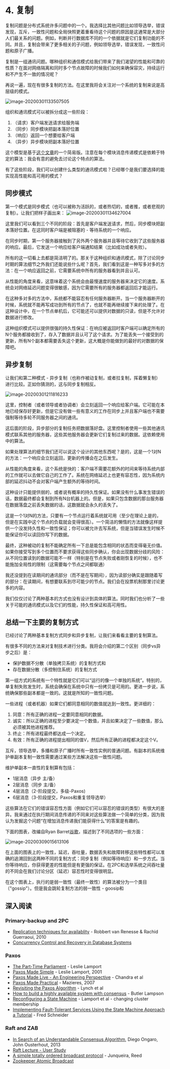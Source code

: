 # 4. 复制

复制问题是分布式系统许多问题中的一个。我选择比其他问题比如领导选举，错误发现，互斥，一致性问题和全局快照更着重看待这个问题的原因是这通常是大部分人们最关系的问题。例如，判断并行数据库不同的一个依据就是它们复制功能的不同。并且，复制会带来了更多相关的子问题，例如领导选举，错误发现，一致性问题和原子广播。

复制是一组通讯问题。哪种组织和通信模式给我们带来了我们渴望的性能和可靠的性质？在面对网络隔离和同时多个节点故障的时候我们如何来确保容灾，持续运行和不产生不一致的情况呢？

再说一遍，现在有很多复制的方法。在这里我将会关注对一个系统的复制来说是高层级的模式。

![image-20200301133507505](../images/image-20200301133507505.png)

组织和通讯模式可以被拆分成这一些阶段：

1. （请求）客户端发送请求给服务端
2. （同步）同步模块把副本落好位置
3. （响应）返回一个想要给客户端
4. （异步）异步模块把副本落好位置

这个模型是基于[这个文章](https://www.google.com/search?q=understanding+replication+in+databases+and+distributed+systems)的一个简易版。注意在每个模块消息传递模式是依赖于特定的算法：我会有意的避免去讨论这个特点的算法。

有了这些阶段，我们可以创建什么类型的通讯模式啦？已经哪个是我们要选择的能实现高性能和高可用的模式？

## 同步模式

第一个模式是同步模式（也可以被称为活跃的，或者热切的，或者推，或者悲观的复制）。让我们把样子画出来：
![image-20200301134627004](../images/image-20200301134627004.png)

这里我们可以看到三个不同的阶段：首先是客户端发送请求，然后，同步模块把副本落好位置。在这同时客户端是被阻塞的 - 等待系统的一个响应。

在同步时期，第一个服务器接触到了另外两个服务器并且等待它收到了这些服务器的响应。最后，它发送一个响应给客户端通知结果（比如成功或者失败）。

所有的这一切看上去都是简洁明了的。那关于这种组织和通讯模式，除了讨论同步时期的算法细节之外我们还能说些什么呢？首先，我们看到这是一种写多对多的方法：在一个响应返回之前，它需要系统中所有的服务器看到并且认可。

从性能的角度来看，这意味着这个系统会由最慢速度的服务器来决定它的速度。系统会对网络延迟问题变得很敏感，因为它需要所有的服务器都返回后才能运行。

在这种多对多的方法中，系统都不能容忍有任何服务器断开。当一个服务器断开的时候，系统就不能再写成功到所有的节点了，也就不能再继续接下来的处理了。在这种设计中，在一个节点单机后，它可能还可以提供对数据的只读，但是不允许对数据进行修改。

这种组织模式可以提供很强的持久性保证：在响应被返回时客户端可以确定所有的N个服务都接收到了，存入了数据并且认可了这个请求。为了能丢失一个接受到的更新，所有N个副本都需要丢失这个更新，这大概是你能做到的最好的对数据的保障吧。

## 异步复制

让我们和第二种模式 - 异步复制（也称作被动复制，或者拉复制，挥着懒复制）进行比较。正如你猜测的，这与同步复制相反。

![image-20200301211816233](../images/image-20200301211816233.png)

这里，控制者（或者领导或者协调者）会立刻返回一个响应给客户端。它可能在本地已经保存好更新，但是它没有做一些有意义的工作在同步上并且客户端也不需要强制等待多轮不同服务器之间的通讯。

这后面的阶段，异步部分的复制任务把数据落好盘。这里控制者使用一些其他通讯模式联系其他的服务器，这些其他服务器会更新它们复制过来的数据。这依赖使用中的算法。

如果处理算法的细节我们还可以说这个设计的其他东西呢？是的，这是一个1对N的方法：一个响应会立刻返回，更新的传播会在之后发生。

从性能的角度来看，这个系统是快的：客户端不需要花额外的时间来等待系统内部的工作就可以去做它自己的工作了。系统在网络延迟上也更有容忍性，因为系统内部的延迟抖动不会对客户端产生额外的等待时间。

这种设计只能提供弱的，或者说有概率的持久性保证。如果没有什么事发生错误的话，数据最终都会复制到所有N台机器上的。但是，如果只包含数据的那台服务器在数据落盘之前丢失数据的话，这数据就会永久的丢失了。

这是一个1对N的方法，只要有一个节点运行着系统就可用（至少在理论上是的，但是在实践中这个节点的负载就会变得很高）。一个简洁的懒惰的方法就像这样提供一个没发持久性和一致性保证；你可以被允许去写系统，但是当错误发生时候不能保证你可以读回你写下的数据。

最终，这种被动的复制不能确定所有一下总是能包含相同的状态而变得毫无价值。如果你接受写到多个位置而不要求获得这些同步确认，你会出现数据分歧的风险：从不同位置读到的数据可能不一样（特别是在节点失败或者刚恢复的时候），也不能施加全局性的限制（这需要每个节点之间都联通）

我还没提到在读期间的通讯部分（而不是在写期间），因为读部分确实是跟随着写的部分：在读期间，有想要联系到尽可能少的节点。我们会在投票机制那里讨论更多的内容。

我们仅仅讨论了两种基本的方式也没有设计到具体的算法。同时我们也分析了一些关于可能的通讯模式以及它们的性能，持久性保证和高可用性。

## 总结一下主要的复制方式

已经讨论了两种基本复制方式同步和异步复制，让我们来看看主要的复制算法。

有很多不同的方法来对复制技术进行分类。我将会介绍的第二个区别（同步vs异步之后）是：

- 保护数据不分散（单独拷贝系统）的复制方式和
- 存在数据分散（多控制住系统）的复制方式

第一组方式的系统有一个特性就是它们可以“运行的像一个单独的系统”。特别的，单复制失败发生时，系统会确保在系统中只有一份拷贝是可用的。更进一步说，系统确保那些副本都是一致的。这就是所知的一致性问题。

一些进程（或者机器）如果它们都同意相同的数值就达到一致性。更详细的：

1. 同意：所有正确的进程一定要同意相同的数据。
2. 诚实：所以正确的进程至少要决定一个数值，并且如果决定了一些数值，那么必须被其他进程推荐。
3. 终止：所有进程最终都达成一个决定。
4. 有效：所有正确的进程提出相同的值V，然后所有正确的进程都决定这个V。

互斥，领导选举，多播和原子广播时所有一致性实例的普通问题。有副本的系统维护单副本复制一致性需要通过某些方法解决这些一致性问题。

维护单副本一直性的复制算有包括：

- 1层消息（异步 主/备）
- 2层消息（同步 主/备）
- 4层消息（2-阶段提交，多级-Paxos)
- 6层消息（3-阶段提交，Paxos和重复领导选举）

这些算法在它们的错误容忍性方面（例如它们可以容忍的错误的类型）有很大的差异。我来通过在执行期间消息传递的不同来对这些算法做一个简单的分类，因为我认为发掘这个问题“在增加消息传递我们能获得什么“的答案是有趣的。

下面的图表，改编自Ryan Barret[谷歌](https://www.google.com/events/io/2009/sessions/TransactionsAcrossDatacenters.html)，描述到了不同选项的一些方面：

![image-20200309015613106](../images/image-20200309015613106.png)

在上面的图表上的一致性，延迟，吞吐量，数据丢失和故障转移这些特性都可以准确的追溯回到这两种不同的复制方式：同步复制（例如等待响应）和一步方式。当你等待响应，你获得更差的性能但是有更强的保证。在2PC和选举系统之间吞吐量的不同会在我们讨论分区（延迟）容忍性时变得很明显。

在这个图表上，执行的是弱一致性（最终一致性）的算法被分为一个类目（"gossip"）。但是我会跳轮复制方法的弱一致性 - goosip和

## 深入阅读

### Primary-backup and 2PC

- [Replication techniques for availablity](http://scholar.google.com/scholar?q=Replication+techniques+for+availability) - Robbert van Renesse & Rachid Guerraoui, 2010
- [Concurrency Control and Recovery in Database Systems](http://research.microsoft.com/en-us/people/philbe/ccontrol.aspx)

### Paxos

- [The Part-Time Parliament](http://research.microsoft.com/users/lamport/pubs/lamport-paxos.pdf) - Leslie Lamport
- [Paxos Made Simple](http://research.microsoft.com/users/lamport/pubs/paxos-simple.pdf) - Leslie Lamport, 2001
- [Paxos Made Live - An Engineering Perspective](http://research.google.com/archive/paxos_made_live.html) - Chandra et al
- [Paxos Made Practical](http://scholar.google.com/scholar?q=Paxos+Made+Practical) - Mazieres, 2007
- [Revisiting the Paxos Algorithm](http://scholar.google.com/scholar?q=Paxos+Made+Practical) - Lynch et al
- [How to build a highly available system with consensus](http://research.microsoft.com/lampson/58-Consensus/Acrobat.pdf) - Butler Lampson
- [Reconfiguring a State Machine](http://research.microsoft.com/en-us/um/people/lamport/pubs/reconfiguration-tutorial.pdf) - Lamport et al - changing cluster membership
- [Implementing Fault-Tolerant Services Using the State Machine Approach a Tutorial](http://citeseer.ist.psu.edu/viewdoc/summary?doi=10.1.1.20.4762) - Fred Schneider

### Raft and ZAB

- [In Search of an Understandable Consensus Algorithm](https://ramcloud.stanford.edu/wiki/download/attachments/11370504/raft.pdf), Diego Ongaro, John Ousterhout, 2013
- [Raft Lecture - User Study](http://www.youtube.com/watch?v=YbZ3zDzDnrw)
- [A simple totally ordered broadcast protocol](http://research.yahoo.com/pub/3274) - Junqueira, Reed
- [Zookeeper Atomic Broadcast](http://research.yahoo.com/pub/3514)